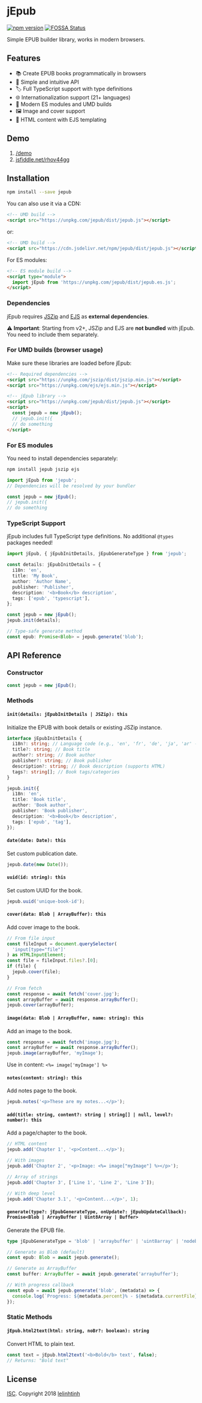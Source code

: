 # jEpub

[![npm version](https://badge.fury.io/js/jepub.svg)](https://www.npmjs.com/package/jepub)
[![FOSSA Status](https://app.fossa.io/api/projects/git%2Bgithub.com%2Flelinhtinh%2FjEpub.svg?type=shield)](https://app.fossa.io/projects/git%2Bgithub.com%2Flelinhtinh%2FjEpub?ref=badge_shield)

Simple EPUB builder library, works in modern browsers.

## Features

- 📚 Create EPUB books programmatically in browsers
- 🔧 Simple and intuitive API
- 🏷️ Full TypeScript support with type definitions
- 🌐 Internationalization support (21+ languages)
- 📱 Modern ES modules and UMD builds
- 🖼️ Image and cover support
- 📝 HTML content with EJS templating

## Demo

1. [/demo](https://lelinhtinh.github.io/jEpub/demo/)
2. [jsfiddle.net/rhov44gg](https://jsfiddle.net/baivong/rhov44gg/embedded/result,resources,js,html/)

## Installation

```bash
npm install --save jepub
```

You can also use it via a CDN:

```html
<!-- UMD build -->
<script src="https://unpkg.com/jepub/dist/jepub.js"></script>
```

or:

```html
<!-- UMD build -->
<script src="https://cdn.jsdelivr.net/npm/jepub/dist/jepub.js"></script>
```

For ES modules:

```html
<!-- ES module build -->
<script type="module">
  import jEpub from 'https://unpkg.com/jepub/dist/jepub.es.js';
</script>
```

### Dependencies

jEpub requires [JSZip](https://github.com/Stuk/jszip) and
[EJS](https://github.com/mde/ejs) as **external dependencies**.

⚠️ **Important**: Starting from v2+, JSZip and EJS are **not bundled** with
jEpub. You need to include them separately.

### For UMD builds (browser usage)

Make sure these libraries are loaded before jEpub:

```html
<!-- Required dependencies -->
<script src="https://unpkg.com/jszip/dist/jszip.min.js"></script>
<script src="https://unpkg.com/ejs/ejs.min.js"></script>

<!-- jEpub library -->
<script src="https://unpkg.com/jepub/dist/jepub.js"></script>
<script>
  const jepub = new jEpub();
  // jepub.init({
  // do something
</script>
```

### For ES modules

You need to install dependencies separately:

```bash
npm install jepub jszip ejs
```

```javascript
import jEpub from 'jepub';
// Dependencies will be resolved by your bundler

const jepub = new jEpub();
// jepub.init({
// do something
```

### TypeScript Support

jEpub includes full TypeScript type definitions. No additional `@types` packages
needed!

```typescript
import jEpub, { jEpubInitDetails, jEpubGenerateType } from 'jepub';

const details: jEpubInitDetails = {
  i18n: 'en',
  title: 'My Book',
  author: 'Author Name',
  publisher: 'Publisher',
  description: '<b>Book</b> description',
  tags: ['epub', 'typescript'],
};

const jepub = new jEpub();
jepub.init(details);

// Type-safe generate method
const epub: Promise<Blob> = jepub.generate('blob');
```

## API Reference

### Constructor

```typescript
const jepub = new jEpub();
```

### Methods

#### `init(details: jEpubInitDetails | JSZip): this`

Initialize the EPUB with book details or existing JSZip instance.

```typescript
interface jEpubInitDetails {
  i18n?: string; // Language code (e.g., 'en', 'fr', 'de', 'ja', 'ar' - supports 21+ languages)
  title?: string; // Book title
  author?: string; // Book author
  publisher?: string; // Book publisher
  description?: string; // Book description (supports HTML)
  tags?: string[]; // Book tags/categories
}

jepub.init({
  i18n: 'en',
  title: 'Book title',
  author: 'Book author',
  publisher: 'Book publisher',
  description: '<b>Book</b> description',
  tags: ['epub', 'tag'],
});
```

#### `date(date: Date): this`

Set custom publication date.

```typescript
jepub.date(new Date());
```

#### `uuid(id: string): this`

Set custom UUID for the book.

```typescript
jepub.uuid('unique-book-id');
```

#### `cover(data: Blob | ArrayBuffer): this`

Add cover image to the book.

```typescript
// From file input
const fileInput = document.querySelector(
  'input[type="file"]'
) as HTMLInputElement;
const file = fileInput.files?.[0];
if (file) {
  jepub.cover(file);
}

// From fetch
const response = await fetch('cover.jpg');
const arrayBuffer = await response.arrayBuffer();
jepub.cover(arrayBuffer);
```

#### `image(data: Blob | ArrayBuffer, name: string): this`

Add an image to the book.

```typescript
const response = await fetch('image.jpg');
const arrayBuffer = await response.arrayBuffer();
jepub.image(arrayBuffer, 'myImage');
```

Use in content: `<%= image['myImage'] %>`

#### `notes(content: string): this`

Add notes page to the book.

```typescript
jepub.notes('<p>These are my notes...</p>');
```

#### `add(title: string, content?: string | string[] | null, level?: number): this`

Add a page/chapter to the book.

```typescript
// HTML content
jepub.add('Chapter 1', '<p>Content...</p>');

// With images
jepub.add('Chapter 2', '<p>Image: <%= image["myImage"] %></p>');

// Array of strings
jepub.add('Chapter 3', ['Line 1', 'Line 2', 'Line 3']);

// With deep level
jepub.add('Chapter 3.1', '<p>Content...</p>', 1);
```

#### `generate(type?: jEpubGenerateType, onUpdate?: jEpubUpdateCallback): Promise<Blob | ArrayBuffer | Uint8Array | Buffer>`

Generate the EPUB file.

```typescript
type jEpubGenerateType = 'blob' | 'arraybuffer' | 'uint8array' | 'nodebuffer';

// Generate as Blob (default)
const epub: Blob = await jepub.generate();

// Generate as ArrayBuffer
const buffer: ArrayBuffer = await jepub.generate('arraybuffer');

// With progress callback
const epub = await jepub.generate('blob', (metadata) => {
  console.log(`Progress: ${metadata.percent}% - ${metadata.currentFile}`);
});
```

### Static Methods

#### `jEpub.html2text(html: string, noBr?: boolean): string`

Convert HTML to plain text.

```typescript
const text = jEpub.html2text('<b>Bold</b> text', false);
// Returns: "Bold text"
```

## License

[ISC](./LICENSE). Copyright 2018 [lelinhtinh](https://github.com/lelinhtinh)
